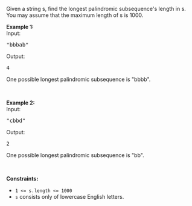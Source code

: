 <div><p>Given a string s, find the longest palindromic subsequence's length in s. You may assume that the maximum length of s is 1000.</p>

<p><b>Example 1:</b><br>
Input:</p>

<pre>"bbbab"
</pre>
Output:

<pre>4
</pre>
One possible longest palindromic subsequence is "bbbb".

<p>&nbsp;</p>

<p><b>Example 2:</b><br>
Input:</p>

<pre>"cbbd"
</pre>
Output:

<pre>2
</pre>
One possible longest palindromic subsequence is "bb".
<p>&nbsp;</p>
<p><strong>Constraints:</strong></p>

<ul>
	<li><code>1 &lt;= s.length &lt;= 1000</code></li>
	<li><code>s</code> consists only of lowercase English letters.</li>
</ul>
</div>